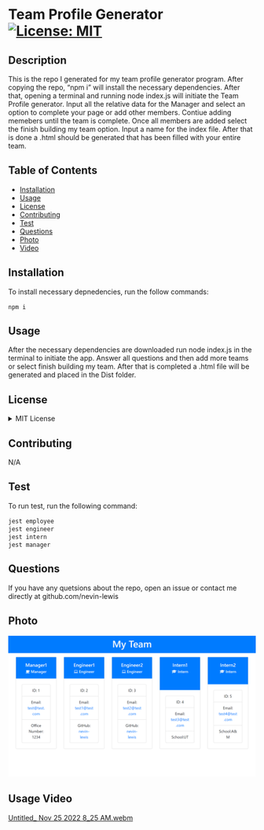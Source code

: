 # Team Profile Generator [![License: MIT](https://img.shields.io/badge/License-MIT-yellow.svg)](https://opensource.org/licenses/MIT)

    
    
## Description
    
This is the repo I generated for my team profile generator program. After copying the repo, “npm i” will install the necessary dependencies. After that, opening a terminal and running node index.js will initiate the Team Profile generator. Input all the relative data for the Manager and select an option to complete your page or add other members. Contiue adding memebers until the team is complete. Once all members are added select the finish building my team option. Input a name for the index file. After that is done a .html should be generated that has been filled with your entire team.

## Table of Contents
* [Installation](#installation)
* [Usage](#usage)
* [License](#license)
* [Contributing](#contributing)
* [Test](#test)
* [Questions](#questions)
* [Photo](#photo)
* [Video](#usage-video)



## Installation
To install necessary depnedencies, run the follow commands:

```
npm i
```

## Usage

After the necessary dependencies are downloaded run node index.js in the terminal to initiate the app. Answer all questions and then add more teams or select finish building my team. After that is completed a .html file will be generated and placed in the Dist folder.

## License

<details>

<summary> MIT License </summary>

MIT License

    Copyright (c) 2022 Nevin Lewis
    
    Permission is hereby granted, free of charge, to any person obtaining a copy of this software and associated documentation files (the "Software"), to deal in the Software without restriction, including without limitation the rights to use, copy, modify, merge, publish, distribute, sublicense, and/or sell copies of the Software, and to permit persons to whom the Software is furnished to do so, subject to the following conditions:
    
    The above copyright notice and this permission notice shall be included in all copies or substantial portions of the Software.
    
    THE SOFTWARE IS PROVIDED "AS IS", WITHOUT WARRANTY OF ANY KIND, EXPRESS OR IMPLIED, INCLUDING BUT NOT LIMITED TO THE WARRANTIES OF MERCHANTABILITY, FITNESS FOR A PARTICULAR PURPOSE AND NONINFRINGEMENT. IN NO EVENT SHALL THE AUTHORS OR COPYRIGHT HOLDERS BE LIABLE FOR ANY CLAIM, DAMAGES OR OTHER LIABILITY, WHETHER IN AN ACTION OF CONTRACT, TORT OR OTHERWISE, ARISING FROM, OUT OF OR IN CONNECTION WITH THE SOFTWARE OR THE USE OR OTHER DEALINGS IN THE SOFTWARE.

</details>

## Contributing
N/A

## Test
To run test, run the following command:

```
jest employee
jest engineer
jest intern 
jest manager	
```

## Questions
If you have any quetsions about the repo, open an issue or contact me directly at github.com/nevin-lewis

## Photo
![Screenshot](./Assets/Tean_profile_generator.png)

## Usage Video
[Untitled_ Nov 25 2022 8_25 AM.webm](https://user-images.githubusercontent.com/64855834/204093747-2b6878ba-01a4-4a8c-bbed-720487ff0384.webm)

